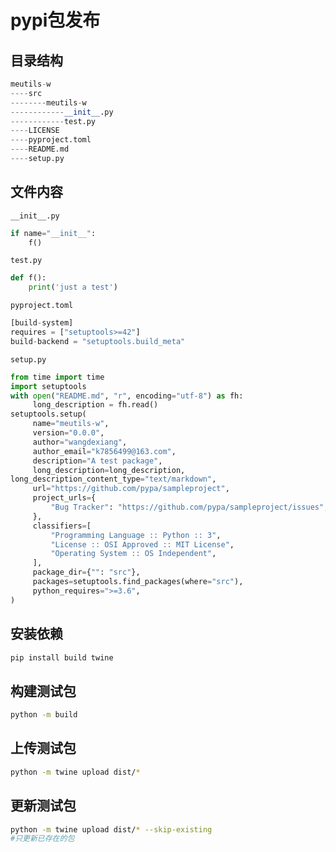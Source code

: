 # pypi包发布

## 目录结构

```python
meutils-w
----src
--------meutils-w
------------__init__.py
------------test.py
----LICENSE
----pyproject.toml
----README.md
----setup.py
```

## 文件内容

`__init__.py`

```python
if name="__init__":
    f()
```

`test.py`

```python
def f():
    print('just a test')
```
`pyproject.toml`

```python
[build-system]
requires = ["setuptools>=42"]
build-backend = "setuptools.build_meta"
```
`setup.py`
```python
from time import time
import setuptools
with open("README.md", "r", encoding="utf-8") as fh:
     long_description = fh.read()
setuptools.setup(
     name="meutils-w",
     version="0.0.0",
     author="wangdexiang",
     author_email="k7856499@163.com",
     description="A test package",
     long_description=long_description,
long_description_content_type="text/markdown",
     url="https://github.com/pypa/sampleproject",
     project_urls={
         "Bug Tracker": "https://github.com/pypa/sampleproject/issues",
     },
     classifiers=[
         "Programming Language :: Python :: 3",
         "License :: OSI Approved :: MIT License",
         "Operating System :: OS Independent",
     ],
     package_dir={"": "src"},
     packages=setuptools.find_packages(where="src"),
     python_requires=">=3.6",
)
```

## 安装依赖

```sh
pip install build twine
```

## 构建测试包

```sh
python -m build
```

## 上传测试包

```sh
python -m twine upload dist/*
```

## 更新测试包

```sh 
python -m twine upload dist/* --skip-existing
#只更新已存在的包
```


